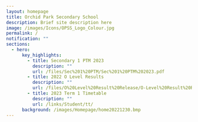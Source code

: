 ```yaml
---
layout: homepage
title: Orchid Park Secondary School
description: Brief site description here
image: /images/Icons/OPSS_Logo_Colour.jpg
permalink: /
notification: ""
sections:
  - hero:
      key_highlights:
        - title: Secondary 1 PTM 2023
          description: ""
          url: /files/Sec%201%20PTM/Sec%201%20PTM%202023.pdf
        - title: 2022 O Level Results
          description: ""
          url: /files/O%20Level%20Result%20Release/O-Level%20Result%20Release%20Slides_OPSS.pdf
        - title: 2023 Term 1 Timetable
          description: ""
          url: /links/Student/tt/
      background: /images/Homepage/home20221230.bmp
---
```

